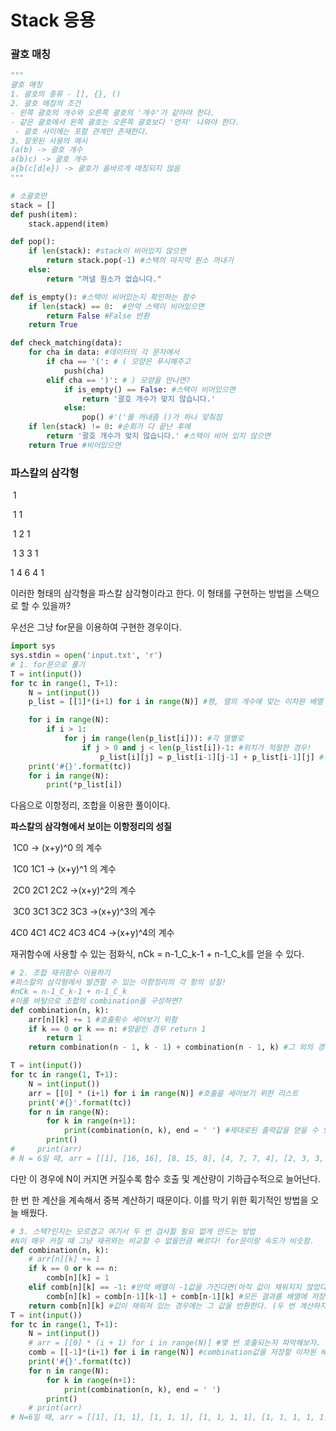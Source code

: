 # Stack 응용

### 괄호 매칭

```python
"""
괄호 매칭
1. 괄호의 종류 - [], {}, ()
2. 괄호 매칭의 조건 
- 왼쪽 괄호의 개수와 오른쪽 괄호의 '개수'가 같아야 한다.
- 같은 괄호에서 왼쪽 괄호는 오른쪽 괄호보다 '먼저' 나와야 한다.
 - 괄호 사이에는 포함 관계만 존재한다.
3. 잘못된 사용의 예시
(a(b) -> 괄호 개수
a(b)c) -> 괄호 개수
a{b(c[d]e}) -> 괄호가 올바르게 매칭되지 않음
"""

# 소괄호만
stack = []
def push(item):
    stack.append(item)

def pop():
    if len(stack): #stack이 비어있지 않으면
        return stack.pop(-1) #스택의 마지막 원소 꺼내기
    else:
        return "꺼낼 원소가 없습니다."

def is_empty(): #스택이 비어있는지 확인하는 함수
    if len(stack) == 0:  #만약 스택이 비어있으면
        return False #False 반환
    return True

def check_matching(data):
    for cha in data: #데이터의 각 문자에서
        if cha == '(': # ( 모양은 푸시해주고
            push(cha)
        elif cha == ')': # ) 모양을 만나면?
            if is_empty() == False: #스택이 비어있으면
                return '괄호 개수가 맞지 않습니다.'
            else:
                pop() #'('를 꺼내줌 ()가 하나 맞춰짐
    if len(stack) != 0: #순회가 다 끝난 후에
        return '괄호 개수가 맞지 않습니다.' #스택이 비어 있지 않으면
    return True #비어있으면
```



### 파스칼의 삼각형

​				1

​			1		1

​		1		2		1

​	1		3		3		1

1		4		6		4		1

이러한 형태의 삼각형을 파스칼 삼각형이라고 한다. 이 형태를 구현하는 방법을 스택으로 할 수 있을까?

우선은 그냥 for문을 이용하여 구현한 경우이다.

```python
import sys
sys.stdin = open('input.txt', 'r')
# 1. for문으로 풀기
T = int(input())
for tc in range(1, T+1):
    N = int(input())
    p_list = [[1]*(i+1) for i in range(N)] #행, 열의 개수에 맞는 이차원 배열 준비하기

    for i in range(N):
        if i > 1:
            for j in range(len(p_list[i])): #각 열별로
                if j > 0 and j < len(p_list[i])-1: #위치가 적절한 경우!
                    p_list[i][j] = p_list[i-1][j-1] + p_list[i-1][j] #왼쪽 위와 오른쪽 위의 값을 합한 값을 대입
    print('#{}'.format(tc))
    for i in range(N):
        print(*p_list[i])
```



다음으로 이항정리, 조합을 이용한 풀이이다.

**파스칼의 삼각형에서 보이는 이항정리의 성질**

​							1C0        					     -> (x+y)^0 의 계수

​					1C0		1C1 					     -> (x+y)^1 의 계수

​			2C0		2C1		2C2				    ->(x+y)^2의 계수

​		3C0		3C1		3C2		3C3	     ->(x+y)^3의 계수

4C0		4C1		4C2		4C3		4C4   ->(x+y)^4의 계수

재귀함수에 사용할 수 있는 점화식, nCk = n-1_C_k-1 + n-1_C_k를 얻을 수 있다.

```python
# 2. 조합 재귀함수 이용하기
#파스칼의 삼각형에서 발견할 수 있는 이항정리의 각 항의 성질!
#nCk = n-1_C_k-1 + n-1_C_k
#이를 바탕으로 조합의 combination을 구성하면?
def combination(n, k):
    arr[n][k] += 1 #호출횟수 세어보기 위함
    if k == 0 or k == n: #양끝인 경우 return 1
        return 1
    return combination(n - 1, k - 1) + combination(n - 1, k) #그 외의 경우에는 점화식 사용

T = int(input())
for tc in range(1, T+1):
    N = int(input())
    arr = [[0] * (i+1) for i in range(N)] #호출을 세어보기 위한 리스트
    print('#{}'.format(tc))
    for n in range(N):
        for k in range(n+1):
            print(combination(n, k), end = ' ') #제대로된 출력값을 얻을 수 있다.
        print()
#     print(arr)
# N = 6일 때, arr = [[1], [16, 16], [8, 15, 8], [4, 7, 7, 4], [2, 3, 3, 3, 2], [1, 1, 1, 1, 1, 1]]
```

다만 이 경우에 N이 커지면 커질수록 함수 호출 및 계산량이 기하급수적으로 늘어난다. 

한 번 한 계산을 계속해서 중복 계산하기 때문이다. 이를 막기 위한 획기적인 방법을 오늘 배웠다.



```python
# 3. 스택?인지는 모르겠고 여기서 두 번 검사할 필요 없게 만드는 방법
#N이 매우 커질 때 그냥 재귀와는 비교할 수 없을만큼 빠르다! for문이랑 속도가 비슷함.
def combination(n, k):
    # arr[n][k] += 1
    if k == 0 or k == n:
        comb[n][k] = 1
    elif comb[n][k] == -1: #만약 배열이 -1값을 가진다면(아직 값이 채워지지 않았다면)
        comb[n][k] = comb[n-1][k-1] + comb[n-1][k] #모든 결과를 배열에 저장! (일종의 스택이 아닐까?)
    return comb[n][k] #값이 채워져 있는 경우에는 그 값을 반환한다. (두 번 계산하지 않음!)
T = int(input())
for tc in range(1, T+1):
    N = int(input())
    # arr = [[0] * (i + 1) for i in range(N)] #몇 번 호출되는지 파악해보자.
    comb = [[-1]*(i+1) for i in range(N)] #combination값을 저장할 이차원 배열 만들기
    print('#{}'.format(tc))
    for n in range(N):
        for k in range(n+1):
            print(combination(n, k), end = ' ')
        print()
    # print(arr)
# N=6일 때, arr = [[1], [1, 1], [1, 1, 1], [1, 1, 1, 1], [1, 1, 1, 1, 1], [1, 1, 1, 1, 1, 1]]
```

